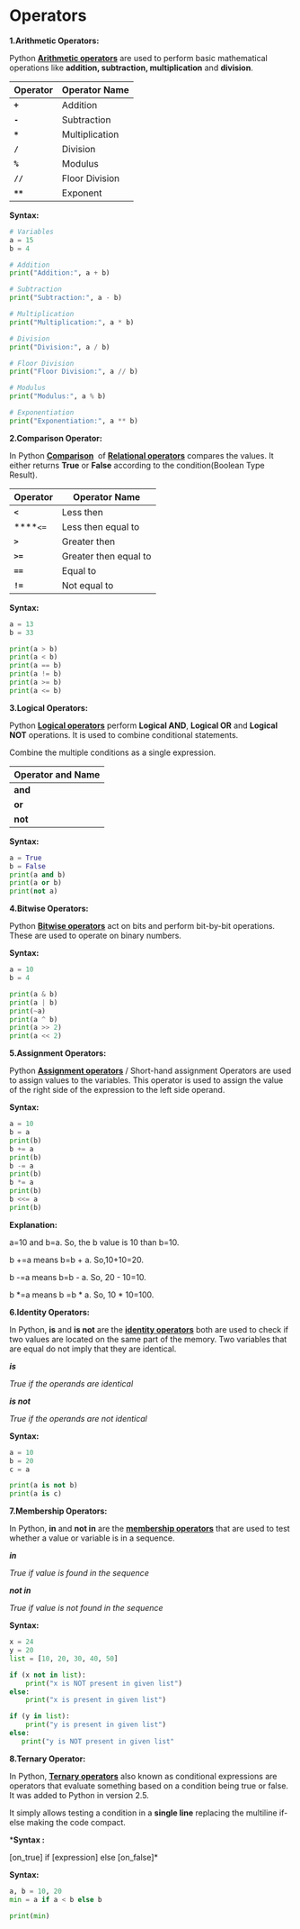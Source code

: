 # Operators

**1.Arithmetic Operators:**

  Python [**Arithmetic operators**](https://www.geeksforgeeks.org/python-arithmetic-operators/) are used to perform basic mathematical operations like **addition, subtraction, multiplication** and **division**.

  | Operator | Operator Name |
  | --- | --- |
  |       **`+`** | Addition |
  |       **`-`** |  Subtraction |
  |       **`*`** | Multiplication |
  |       **`/`** | Division |
  |       **`%`** | Modulus  |
  |      **`//`** | Floor Division |
  |      **`**`** | Exponent |

**Syntax:**
  ```python
  # Variables
  a = 15
  b = 4

  # Addition
  print("Addition:", a + b)  

  # Subtraction
  print("Subtraction:", a - b) 

  # Multiplication
  print("Multiplication:", a * b)  

  # Division
  print("Division:", a / b) 

  # Floor Division
  print("Floor Division:", a // b)  

  # Modulus
  print("Modulus:", a % b) 

  # Exponentiation
  print("Exponentiation:", a ** b)
  ```

**2.Comparison Operator:**

  In Python [**Comparison**](https://www.geeksforgeeks.org/python-object-comparison-is-vs/) [](https://www.geeksforgeeks.org/relational-operators-in-python/) of [**Relational operators**](https://www.geeksforgeeks.org/relational-operators-in-python/) compares the values. It either returns **True** or **False** according to the condition(Boolean Type Result).

  | Operator | Operator Name |
  | --- | --- |
  |      **`<`** | Less then |
  |      ****`<=` | Less then equal to |
  |      **`>`** | Greater then |
  |     **`>=`** | Greater then equal to |
  |     **`==`** | Equal to |
  |     **`!=`** | Not equal to |

**Syntax:**
  ```python
  a = 13
  b = 33

  print(a > b)
  print(a < b)
  print(a == b)
  print(a != b)
  print(a >= b)
  print(a <= b)
  ```

**3.Logical Operators:**

  Python [**Logical operators**](https://www.geeksforgeeks.org/python-logical-operators-with-examples-improvement-needed/) perform **Logical AND**, **Logical OR** and **Logical NOT** operations. It is used to combine conditional statements.

  Combine the multiple conditions as a single expression. 

  | Operator and Name |
  | --- |
  |             **and** |
  |              **or** |
  |             **not** |

**Syntax:**
  ```python
  a = True
  b = False
  print(a and b)
  print(a or b)
  print(not a)
  ```

**4.Bitwise Operators:**

  Python [**Bitwise operators**](https://www.geeksforgeeks.org/python-bitwise-operators/) act on bits and perform bit-by-bit operations. These are used to operate on binary numbers.

**Syntax:**
  ```python
  a = 10
  b = 4

  print(a & b)
  print(a | b)
  print(~a)
  print(a ^ b)
  print(a >> 2)
  print(a << 2)
  ```

**5.Assignment Operators:**

  Python [**Assignment operators**](https://www.geeksforgeeks.org/assignment-operators-in-python/) / Short-hand assignment Operators are used to assign values to the variables. This operator is used to assign the value of the right side of the expression to the left side operand.

**Syntax:**
  ```python
  a = 10
  b = a
  print(b)
  b += a
  print(b)
  b -= a
  print(b)
  b *= a
  print(b)
  b <<= a
  print(b)
  ```

**Explanation:**

  a=10 and b=a. So, the b value is 10 than b=10.

  b +=a means b=b + a. So,10+10=20.

  b -=a means b=b - a. So, 20 - 10=10.

  b *=a means b =b * a. So, 10 * 10=100.

**6.Identity Operators:**

  In Python, **is** and **is not** are the [**identity operators**](https://www.geeksforgeeks.org/python-membership-identity-operators-not-not/) both are used to check if two values are located on the same part of the memory. Two variables that are equal do not imply that they are identical. 

  ***is***

  *True if the operands are identical*

  ***is not***

  *True if the operands are not identical*

**Syntax:**
  ```python
  a = 10
  b = 20
  c = a

  print(a is not b)
  print(a is c)
  ```

**7.Membership Operators:**

  In Python, **in** and **not in** are the [**membership operators**](https://www.geeksforgeeks.org/python-membership-identity-operators-not-not/) that are used to test whether a value or variable is in a sequence.

  ***in***

  *True if value is found in the sequence*

  ***not in***

  *True if value is not found in the sequence*

**Syntax:**
  ```python
  x = 24
  y = 20
  list = [10, 20, 30, 40, 50]

  if (x not in list):
      print("x is NOT present in given list")
  else:
      print("x is present in given list")

  if (y in list):
      print("y is present in given list")
  else:
     print("y is NOT present in given list"
  ```

**8.Ternary Operator:**

  In Python, [**Ternary operators**](https://www.geeksforgeeks.org/ternary-operator-in-python/) also known as conditional expressions are operators that evaluate something based on a condition being true or false. It was added to Python in version 2.5.

  It simply allows testing a condition in a **single line** replacing the multiline if-else making the code compact.

***Syntax :**  

[on_true] if [expression] else [on_false]* 

**Syntax:**
  ```python
  a, b = 10, 20
  min = a if a < b else b

  print(min)
  ```
